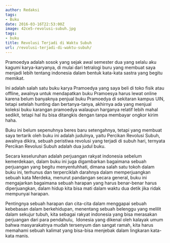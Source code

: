 ```yaml
---
author: Redaksi
tags:
- Buku
date: 2016-03-16T22:53:00Z
image: 42ce5-revolusi-subuh.jpg
tags:
- buku
title: Revolusi Terjadi di Waktu Subuh
url: /revolusi-terjadi-di-waktu-subuh/
---
```


Pramoedya adalah sosok yang sejak awal semester dua yang selalu aku kagumi karya-karyanya, di mulai dari tetralogi buru yang membuat saya menjadi lebih tentang indonesia dalam bentuk kata-kata sastra yang begitu memikat.

Ini adalah salah satu buku karya Pramoedya yang saya beli di toko fisik atau offline, awalnya untuk mendapatkan buku Pramoesya harus lewat online karena belum banyaknya penjual buku Pramoedya di sekitaran kampus UIN, tetapi setelah hunting dan bertanya-tanya, akhirnya ada yang menjual koleksi buku karangan pramoedya walaupun harganya relatif lebih mahal sedikit, tetapi hal itu bisa ditangkis dengan tanpa membayar ongkor kirim haha.

Buku ini belum sepenuhnya beres baru setengahnya, tetapi yang membuat saya tertarik oleh buku ini adalah judulnya, yaitu Percikan Revolusi Subuh, awalnya dikira, sebuah peristiwa revolusi yang terjadi di subuh hari, ternyata Percikan Revolusi Subuh adalah dua judul buku.

Secara keseluruhan adalah perjuangan rakyat indonesia sebelum kemerdekaan, dalam buku ini juga digambarkan bagaimana sebuah perjuangan yang begitu menyentuhhati, dimana salah satu tokoh dalam buku ini, terhunus dan terperciklah darahnya dalam memperjuangkan sebuah kata Merdeka, menurut pandangan secara general, buku ini mengajarkan bagaimana sebuah harapan yang harus benar-benar harus diperjuangkan, dalam hidup kita bisa mati dalam waktu dua detik jika ridak mempunyai harapan.

Pentingnya sebuah harapan dan cita-cita dalam menggapai sebuah kebebasan dalam berkehidupan, menentang sebuah belenggu yang melilit dalam sekujur tubuh, kita sebagai rakyat indonesia yang bisa merasakan perjuangan dari para pendahulu, &nbsp;Idonesia yang dikenal oleh kalayak umum bahwa masyarakatnya mudah tersenyum dan sangat ramah, kita harus memahami sebuah kalimat yang bisa-bisa menjebak dalam lingkaran kata-kata manis.
